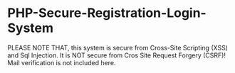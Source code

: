 # PHP-Secure-Registration-Login-System
PLEASE NOTE THAT, this system is secure from Cross-Site Scripting (XSS) and Sql Injection.
It is NOT secure from Cros Site Request Forgery (CSRF)!
Mail verification is not included here.
